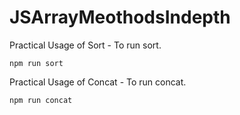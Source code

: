 # JSArrayMeothodsIndepth
Practical Usage of Sort - To run sort.
 
    npm run sort
    
Practical Usage of Concat - To run concat. 

    npm run concat
